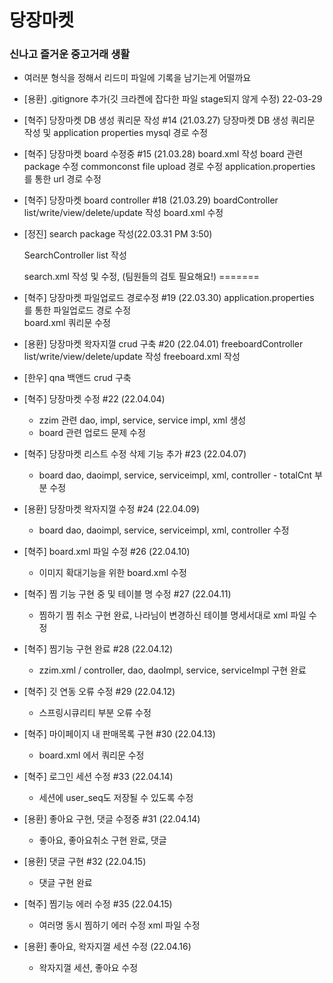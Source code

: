 # 당장마켓

### 신나고 즐거운 중고거래 생활

- 여러분 형식을 정해서 리드미 파일에 기록을 남기는게 어떨까요

- [용환] .gitignore 추가(깃 크라켄에 잡다한 파일 stage되지 않게 수정) 22-03-29

- [혁주] 당장마켓 DB 생성 쿼리문 작성 #14 (21.03.27)
    당장마켓 DB 생성 쿼리문 작성 및 application properties mysql 경로 수정

- [혁주] 당장마켓 board 수정중 #15 (21.03.28)
    board.xml 작성
    board 관련 package 수정
    commonconst file upload 경로 수정
    application.properties 를 통한 url 경로 수정

- [혁주] 당장마켓 board controller #18 (21.03.29)
    boardController list/write/view/delete/update 작성
    board.xml 수정

- [정진] search package 작성(22.03.31 PM 3:50)
  
    SearchController list 작성
    
    search.xml 작성 및 수정, (팀원들의 검토 필요해요!)
=======

- [혁주] 당장마켓 파일업로드 경로수정 #19 (22.03.30)
    application.properties 를 통한 파일업로드 경로 수정  
    board.xml 쿼리문 수정

- [용환] 당장마켓 왁자지껄 crud 구축 #20 (22.04.01)
    freeboardController list/write/view/delete/update 작성
    freeboard.xml 작성     
    
- [한우] qna 백앤드 crud 구축  

- [혁주] 당장마켓 수정 #22 (22.04.04)
    - zzim 관련 dao, impl, service, service impl, xml 생성
    - board 관련 업로드 문제 수정
- [혁주] 당장마켓 리스트 수정 삭제 기능 추가 #23 (22.04.07)
    - board dao, daoimpl, service, serviceimpl, xml, controller - totalCnt 부분 수정

- [용환] 당장마켓 왁자지껄 수정 #24 (22.04.09)
    -  board dao, daoimpl, service, serviceimpl, xml, controller 수정

- [혁주] board.xml 파일 수정 #26 (22.04.10)
    - 이미지 확대기능을 위한 board.xml 수정

- [혁주] 찜 기능 구현 중 및 테이블 명 수정 #27 (22.04.11)
    - 찜하기 찜 취소 구현 완료, 나라님이 변경하신 테이블 명세서대로 xml 파일 수정

- [혁주] 찜기능 구현 완료 #28 (22.04.12)
    - zzim.xml / controller, dao, daoImpl, service, serviceImpl 구현 완료

- [혁주] 깃 연동 오류 수정 #29 (22.04.12)
    - 스프링시큐리티 부분 오류 수정

- [혁주] 마이페이지 내 판매목록 구현 #30 (22.04.13)
    - board.xml 에서 쿼리문 수정

- [혁주] 로그인 세션 수정 #33 (22.04.14)
    - 세션에 user_seq도 저장될 수 있도록 수정

- [용환] 좋아요 구현, 댓글 수정중 #31 (22.04.14)
    - 좋아요, 좋아요취소 구현 완료, 댓글 

- [용환] 댓글 구현 #32 (22.04.15)
    - 댓글 구현 완료 

- [혁주] 찜기능 에러 수정 #35 (22.04.15)
    - 여러명 동시 찜하기 에러 수정 xml 파일 수정

- [용환] 좋아요, 왁자지껄 세션 수정 (22.04.16)
    - 왁자지껄 세션, 좋아요 수정
